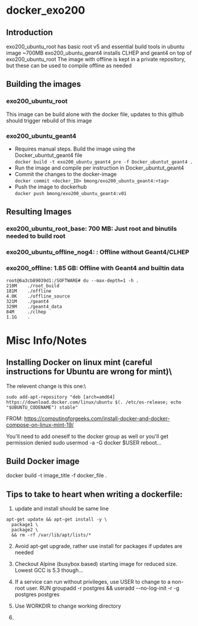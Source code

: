 # docker_exo200
## Introduction
exo200_ubuntu_root has basic root v5 and essential build tools in ubuntu image ~700MB
exo200_ubuntu_geant4 installs CLHEP and geant4 on top of exo200_ubuntu_root
The image with offline is kept in a private repository, but these can be used to compile offline as needed

## Building the images
### exo200_ubuntu_root
This image can be build alone with the docker file, updates to this github should trigger rebuild of this image
### exo200_ubuntu_geant4
* Requires manual steps. Build the image using the Docker_ubuntut_geant4 file\
`docker build -t exo200_ubuntu_geant4_pre -f Docker_ubuntut_geant4 .`
* Run the image and compile per instruction in Docker_ubuntut_geant4
* Commit the changes to the docker-image\
`docker commit <docker_ID> bmong/exo200_ubuntu_geant4:<tag>`
* Push the image to dockerhub\
`docker push bmong/exo200_ubuntu_geant4:v01`

## Resulting Images
### exo200_ubuntu_root_base: 700 MB: Just root and binutils needed to build root

### exo200_ubuntu_offline_nog4: : Offline without Geant4/CLHEP

### exo200_offline: 1.85 GB:  Offline with Geant4 and builtin data 
```
root@6a3cb89039d1:/SOFTWARE# du --max-depth=1 -h .
210M    ./root_build
181M    ./offline
4.0K    ./offline_source
321M    ./geant4
329M    ./geant4_data
84M     ./clhep
1.1G    . 
```

# Misc Info/Notes

## Installing Docker on linux mint (careful instructions for Ubuntu are wrong for mint)\
The relevent change is this one:\
```
sudo add-apt-repository "deb [arch=amd64] https://download.docker.com/linux/ubuntu $(. /etc/os-release; echo "$UBUNTU_CODENAME") stable" 
```
FROM: https://computingforgeeks.com/install-docker-and-docker-compose-on-linux-mint-19/

You'll need to add oneself to the docker group as well or you'll get permission denied
sudo usermod -a -G docker $USER
reboot...

## Build Docker image
docker build -t image_title -f docker_file .

## Tips to take to heart when writing a dockerfile:
1) update and install should be same line
```
apt-get update && apt-get install -y \
  package1 \
  package2 \
  && rm -rf /var/lib/apt/lists/*
```
2) Avoid apt-get upgrade, rather use install for packages if updates are needed

3) Checkout Alpine (busybox based) starting image for reduced size. Lowest GCC is 5.3 though...

4) If a service can run without privileges, use USER to change to a non-root user.
   RUN groupadd -r postgres && useradd --no-log-init -r -g postgres postgres
   
5) Use WORKDIR to change working directory

6) 
